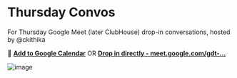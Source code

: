 # Thursday Convos

For Thursday Google Meet (later ClubHouse) drop-in conversations, hosted by @ckithika

📆 [**Add to Google Calendar**](https://calendar.google.com/event?action=TEMPLATE&tmeid=MW8wcWhkajEwcWNxZXZzMDk0NGZjZ3VlbTlfMjAyMTAyMThUMTQwMDAwWiBwcm9mbmFuZGFhQG0&tmsrc=profnandaa%40gmail.com&scp=ALL) OR [**Drop in directly - meet.google.com/gdt-...**](https://meet.google.com/gdt-sxbc-gyy)

![image](https://user-images.githubusercontent.com/261265/107976716-0eaa0600-6fcb-11eb-801e-6c7030bed2c9.png)

